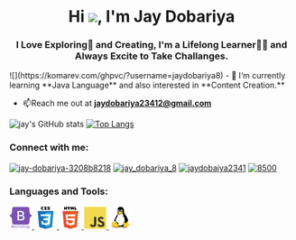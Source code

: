 <h1 align="center">Hi <img src="https://github.com/TheDudeThatCode/TheDudeThatCode/blob/master/Assets/Hi.gif" width="29px">,  I'm Jay Dobariya</h1>
<h3 align="center">I Love Exploring🚀 and Creating, I'm a Lifelong Learner👨‍💻 and Always Excite to Take Challanges.</h3>
![](https://komarev.com/ghpvc/?username=jaydobariya8)
- 🌱 I’m currently learning **Java Language** and also interested in **Content Creation.**

- 📫Reach me out at **jaydobariya23412@gmail.com**

![jay's GitHub stats](https://github-readme-stats.vercel.app/api?username=jaydobariya8&show_icons=true&theme=tokyonight)
[![Top Langs](https://github-readme-stats.vercel.app/api/top-langs/?username=jaydobariya8&layout=compact)](https://github.com/anuraghazra/github-readme-stats)

<h3 align="left">Connect with me:</h3>
<p align="left">
<a href="https://linkedin.com/in/jay-dobariya-3208b8218" target="blank"><img align="center" src="https://raw.githubusercontent.com/rahuldkjain/github-profile-readme-generator/master/src/images/icons/Social/linked-in-alt.svg" alt="jay-dobariya-3208b8218" height="30" width="40" /></a>
<a href="https://instagram.com/jay_dobariya_8" target="blank"><img align="center" src="https://raw.githubusercontent.com/rahuldkjain/github-profile-readme-generator/master/src/images/icons/Social/instagram.svg" alt="jay_dobariya_8" height="30" width="40" /></a>
<a href="https://www.hackerrank.com/jaydobariya2341" target="blank"><img align="center" src="https://raw.githubusercontent.com/rahuldkjain/github-profile-readme-generator/master/src/images/icons/Social/hackerrank.svg" alt="jaydobaiya2341" height="30" width="40" /></a>
<a href="discordapp.com/users/#8500" target="blank"><img align="center" src="https://raw.githubusercontent.com/rahuldkjain/github-profile-readme-generator/master/src/images/icons/Social/discord.svg" alt="8500" height="30" width="40" /></a></p>

<h3 align="left">Languages and Tools:</h3>
<p align="left"> <a href="https://getbootstrap.com" target="_blank" rel="noreferrer"> <img src="https://raw.githubusercontent.com/devicons/devicon/master/icons/bootstrap/bootstrap-plain-wordmark.svg" alt="bootstrap" width="40" height="40"/> </a> <a href="https://www.w3schools.com/css/" target="_blank" rel="noreferrer"> <img src="https://raw.githubusercontent.com/devicons/devicon/master/icons/css3/css3-original-wordmark.svg" alt="css3" width="40" height="40"/> </a> <a href="https://www.w3.org/html/" target="_blank" rel="noreferrer"> <img src="https://raw.githubusercontent.com/devicons/devicon/master/icons/html5/html5-original-wordmark.svg" alt="html5" width="40" height="40"/> </a> <a href="https://developer.mozilla.org/en-US/docs/Web/JavaScript" target="_blank" rel="noreferrer"> <img src="https://raw.githubusercontent.com/devicons/devicon/master/icons/javascript/javascript-original.svg" alt="javascript" width="40" height="40"/> </a> <a href="https://www.linux.org/" target="_blank" rel="noreferrer"> <img src="https://raw.githubusercontent.com/devicons/devicon/master/icons/linux/linux-original.svg" alt="linux" width="40" height="40"/> </a> </p>

